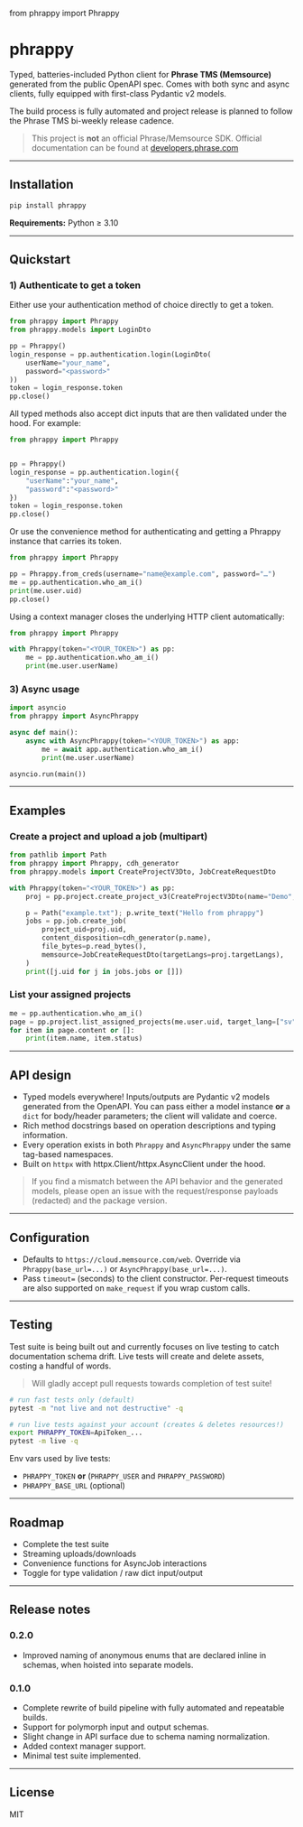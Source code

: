 from phrappy import Phrappy

# phrappy

Typed, batteries-included Python client for **Phrase TMS (Memsource)** generated from the public OpenAPI spec. Comes with both sync and async clients, fully equipped with first-class Pydantic v2 models.

The build process is fully automated and project release is planned to follow the Phrase TMS bi-weekly release cadence. 

> This project is **not** an official Phrase/Memsource SDK. Official documentation can be found at [developers.phrase.com](https://developers.phrase.com/en/api/tms/latest/introduction)

---

## Installation

```bash
pip install phrappy
```

**Requirements:** Python ≥ 3.10

---

## Quickstart

### 1) Authenticate to get a token
Either use your authentication method of choice directly to get a token.
```python
from phrappy import Phrappy
from phrappy.models import LoginDto

pp = Phrappy()
login_response = pp.authentication.login(LoginDto(
    userName="your_name",
    password="<password>"
))
token = login_response.token
pp.close()
```
All typed methods also accept dict inputs that are then validated under the hood. For example:
```python
from phrappy import Phrappy


pp = Phrappy()
login_response = pp.authentication.login({
    "userName":"your_name",
    "password":"<password>"
})
token = login_response.token
pp.close()
```

Or use the convenience method for authenticating and getting a Phrappy instance that carries its token. 
```python
from phrappy import Phrappy

pp = Phrappy.from_creds(username="name@example.com", password="…")
me = pp.authentication.who_am_i()
print(me.user.uid)
pp.close()
```

Using a context manager closes the underlying HTTP client automatically:
```python
from phrappy import Phrappy

with Phrappy(token="<YOUR_TOKEN>") as pp:
    me = pp.authentication.who_am_i()
    print(me.user.userName)
```


### 3) Async usage
```python
import asyncio
from phrappy import AsyncPhrappy

async def main():
    async with AsyncPhrappy(token="<YOUR_TOKEN>") as app:
        me = await app.authentication.who_am_i()
        print(me.user.userName)

asyncio.run(main())
```

---

## Examples

### Create a project and upload a job (multipart)
```python
from pathlib import Path
from phrappy import Phrappy, cdh_generator
from phrappy.models import CreateProjectV3Dto, JobCreateRequestDto

with Phrappy(token="<YOUR_TOKEN>") as pp:
    proj = pp.project.create_project_v3(CreateProjectV3Dto(name="Demo", sourceLang="en", targetLangs=["sv"]))

    p = Path("example.txt"); p.write_text("Hello from phrappy")
    jobs = pp.job.create_job(
        project_uid=proj.uid,
        content_disposition=cdh_generator(p.name),
        file_bytes=p.read_bytes(),
        memsource=JobCreateRequestDto(targetLangs=proj.targetLangs),
    )
    print([j.uid for j in jobs.jobs or []])
```

### List your assigned projects
```python
me = pp.authentication.who_am_i()
page = pp.project.list_assigned_projects(me.user.uid, target_lang=["sv"])  # returns a typed page model
for item in page.content or []:
    print(item.name, item.status)
```

---

## API design

- Typed models everywhere! Inputs/outputs are Pydantic v2 models generated from the OpenAPI. You can pass either a model instance **or** a `dict` for body/header parameters; the client will validate and coerce.
- Rich method docstrings based on operation descriptions and typing information. 
- Every operation exists in both `Phrappy` and `AsyncPhrappy` under the same tag-based namespaces.
- Built on `httpx` with httpx.Client/httpx.AsyncClient under the hood.  

> If you find a mismatch between the API behavior and the generated models, please open an issue with the request/response payloads (redacted) and the package version.

---

## Configuration

- Defaults to `https://cloud.memsource.com/web`. Override via `Phrappy(base_url=...)` or `AsyncPhrappy(base_url=...)`.
- Pass `timeout=` (seconds) to the client constructor. Per-request timeouts are also supported on `make_request` if you wrap custom calls.

---

## Testing

Test suite is being built out and currently focuses on live testing to catch documentation schema drift. Live tests will create and delete assets, costing a handful of words. 

> Will gladly accept pull requests towards completion of test suite! 

```bash
# run fast tests only (default)
pytest -m "not live and not destructive" -q

# run live tests against your account (creates & deletes resources!)
export PHRAPPY_TOKEN=ApiToken_...
pytest -m live -q
```

Env vars used by live tests:
- `PHRAPPY_TOKEN` **or** (`PHRAPPY_USER` and `PHRAPPY_PASSWORD`)
- `PHRAPPY_BASE_URL` (optional)

---

## Roadmap

- Complete the test suite
- Streaming uploads/downloads
- Convenience functions for AsyncJob interactions
- Toggle for type validation / raw dict input/output


---

## Release notes

### 0.2.0
- Improved naming of anonymous enums that are declared inline in schemas, when hoisted into separate models.  

### 0.1.0
- Complete rewrite of build pipeline with fully automated and repeatable builds.
- Support for polymorph input and output schemas. 
- Slight change in API surface due to schema naming normalization.
- Added context manager support.
- Minimal test suite implemented.

---

## License

MIT

